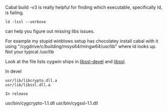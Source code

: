 Cabal build -v3 is really helpful for finding which executable, specifically ld, is failing.

```
ld -lssl --verbose
```

can help you figure out missing libs issues.

For example my stupid winblows setup has chocolatey install cabal with it using "/cygdrive/c/building/msys64/mingw64/usr/lib" where ld looks up. Not your typical /usr/lib

Look at the file lists cygwin ships in [libssl-devel](https://cygwin.com/packages/x86_64/libssl-devel/libssl-devel-1.1.1d-1) and [libssl](https://cygwin.com/packages/x86_64/libssl1.1/libssl1.1-1.1.1d-1).

In devel

```
usr/lib/libcrypto.dll.a
usr/lib/libssl.dll.a

In release

```
usr/bin/cygcrypto-1.1.dll
usr/bin/cygssl-1.1.dll
```
